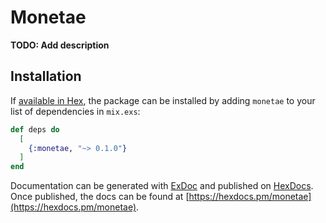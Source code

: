 # Monetae

**TODO: Add description**

## Installation

If [available in Hex](https://hex.pm/docs/publish), the package can be installed
by adding `monetae` to your list of dependencies in `mix.exs`:

```elixir
def deps do
  [
    {:monetae, "~> 0.1.0"}
  ]
end
```

Documentation can be generated with [ExDoc](https://github.com/elixir-lang/ex_doc)
and published on [HexDocs](https://hexdocs.pm). Once published, the docs can
be found at [https://hexdocs.pm/monetae](https://hexdocs.pm/monetae).

